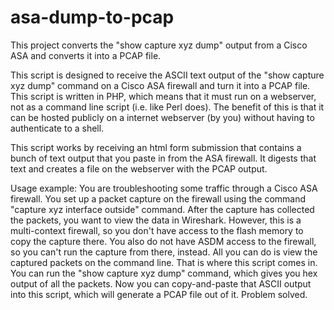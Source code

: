 # asa-dump-to-pcap
This project converts the "show capture xyz dump" output from a Cisco ASA and converts it into a PCAP file.

This script is designed to receive the ASCII text output of the "show capture xyz dump" command on a Cisco ASA firewall and turn it into a PCAP file.  This script is written in PHP, which means that it must run on a webserver, not as a command line script (i.e. like Perl does).  The benefit of this is that it can be hosted publicly on a internet webserver (by you) without having to authenticate to a shell.

This script works by receiving an html form submission that contains a bunch of text output that you paste in from the ASA firewall.  It digests that text and creates a file on the webserver with the PCAP output.

Usage example: You are troubleshooting some traffic through a Cisco ASA firewall.  You set up a packet capture on the firewall using the command "capture xyz interface outside" command.  After the capture has collected the packets, you want to view the data in Wireshark.  However, this is a multi-context firewall, so you don't have access to the flash memory to copy the capture there.  You also do not have ASDM access to the firewall, so you can't run the capture from there, instead.  All you can do is view the captured packets on the command line.  That is where this script comes in.  You can run the "show capture xyz dump" command, which gives you hex output of all the packets.  Now you can copy-and-paste that ASCII output into this script, which will generate a PCAP file out of it. Problem solved.

